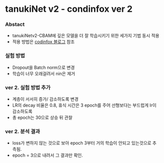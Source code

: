 # tanukiNet v2 - condinfox ver 2

### Abstact
- tanukiNetv2-CBAM에 깊은 모델을 더 잘 학습시키기 위한 세가지 기법 동시 적용
- 적용 방법은 [codinfox 블로그](https://buomsoo-kim.github.io/keras/2018/05/05/Easy-deep-learning-with-Keras-11.md/) 참조

### 실험 방법
- Dropout을 Batch norm으로 변경
- 학습이 너무 오래걸려서 nin은 제거

### ver 2. 실험 방법 추가
- 계층이 서서히 증가/ 감소하도록 변경
- LR의 decay 비율은 0.8, 휴식 시간은 3 epoch를 주어 선형보다는 부드럽게 lr이 감소하도록
- 총 epoch는 30으로 상승 뒤 관찰

### ver 2. 분석 결과
- loss가 변하지 않는 것으로 보아 epoch 3부터 거의 학습이 안되고 있는것으로 추측됨.
- epoch = 3으로 내려서 그 결과만 확인.